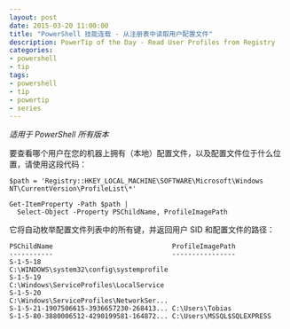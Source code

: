 ```yaml
---
layout: post
date: 2015-03-20 11:00:00
title: "PowerShell 技能连载 - 从注册表中读取用户配置文件"
description: PowerTip of the Day - Read User Profiles from Registry
categories:
- powershell
- tip
tags:
- powershell
- tip
- powertip
- series
---
```

_适用于 PowerShell 所有版本_

要查看哪个用户在您的机器上拥有（本地）配置文件，以及配置文件位于什么位置，请使用这段代码：

    $path = 'Registry::HKEY_LOCAL_MACHINE\SOFTWARE\Microsoft\Windows NT\CurrentVersion\ProfileList\*'

    Get-ItemProperty -Path $path |
      Select-Object -Property PSChildName, ProfileImagePath

它将自动枚举配置文件列表中的所有键，并返回用户 SID 和配置文件的路径：

    PSChildName                              ProfileImagePath
    -----------                              ----------------
    S-1-5-18                                 C:\WINDOWS\system32\config\systemprofile
    S-1-5-19                                 C:\Windows\ServiceProfiles\LocalService
    S-1-5-20                                 C:\Windows\ServiceProfiles\NetworkSer...
    S-1-5-21-1907506615-3936657230-268413... C:\Users\Tobias
    S-1-5-80-3880006512-4290199581-164872... C:\Users\MSSQL$SQLEXPRESS

<!--本文国际来源：[Read User Profiles from Registry](http://community.idera.com/powershell/powertips/b/tips/posts/read-user-profiles-from-registry)-->
